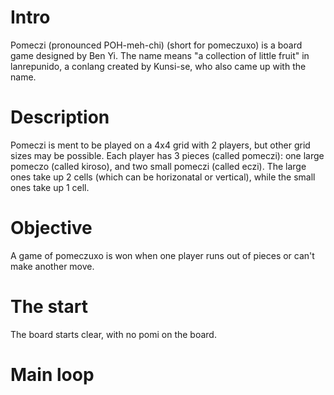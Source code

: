 # Intro
Pomeczi (pronounced POH-meh-chi) (short for pomeczuxo) is a board game designed by Ben Yi. The name means "a collection of little fruit" in lanrepunido, a conlang created by Kunsi-se, who also came up with the name. 

# Description
Pomeczi is ment to be played on a 4x4 grid with 2 players, but other grid sizes may be possible. Each player has 3 pieces (called pomeczi): one large pomeczo (called kiroso), and two small pomeczi (called eczi). The large ones take up 2 cells (which can be horizonatal or vertical), while the small ones take up 1 cell.

# Objective
A game of pomeczuxo is won when one player runs out of pieces or can't make another move.

# The start
The board starts clear, with no pomi on the board. 

# Main loop
